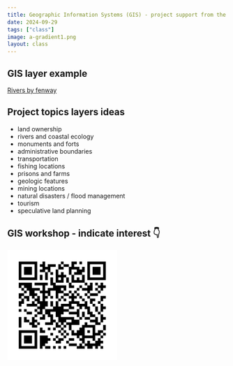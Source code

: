 ```yaml
---
title: Geographic Information Systems (GIS) - project support from the Harvard Map Collection
date: 2024-09-29
tags: ["class"]
image: a-gradient1.png
layout: class
---
```


## GIS layer example

[Rivers by fenway](https://www.atlascope.org/)

## Project topics layers ideas
- land ownership
- rivers and coastal ecology 
- monuments and forts
- administrative boundaries
- transportation
- fishing locations
- prisons and farms
- geologic features
- mining locations
- natural disasters / flood management
- tourism 
- speculative land planning

## GIS workshop - indicate interest 👇

<img style="width:50%;margin-left:0px;" alt="qr code" src="qr.png">

